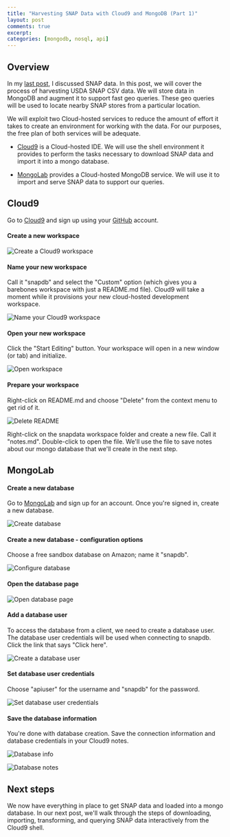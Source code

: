 ```yaml
---
title: "Harvesting SNAP Data with Cloud9 and MongoDB (Part 1)"
layout: post
comments: true
excerpt:
categories: [mongodb, nosql, api]
---
```


## Overview

In my [last post](/2013/11/13/about-snap-data/), I discussed SNAP data. In this post, we will cover the process of harvesting USDA SNAP CSV data. We will store data in MongoDB and augment it to support fast geo queries. These geo queries will be used to locate nearby SNAP stores from a particular location.

We will exploit two Cloud-hosted services to reduce the amount of effort it takes to create an environment for working with the data. For our purposes, the free plan of both services will be adequate.

* [Cloud9](http://c9.io/) is a Cloud-hosted IDE. We will use the shell environment it provides to perform the tasks necessary to download SNAP data and import it into a mongo database.

* [MongoLab](http://mongolab.com) provides a Cloud-hosted MongoDB service. We will use it to import and serve SNAP data to support our queries.

## Cloud9

Go to [Cloud9](https://c9.io/) and sign up using your [GitHub](https://github.com/) account.

#### Create a new workspace

![Create a Cloud9 workspace](/assets/img/snap/c9-create-new-workspace.png "Create a Cloud9 workspace")

#### Name your new workspace

Call it "snapdb" and select the "Custom" option (which gives you a barebones workspace with just a README.md file). Cloud9 will take a moment while it provisions your new cloud-hosted development workspace.

![Name your Cloud9 workspace](/assets/img/snap/c9-create-new-workspace-2.png "Name your Cloud9 workspace")

#### Open your new workspace

Click the "Start Editing" button. Your workspace will open in a new window (or tab) and initialize.

![Open workspace](/assets/img/snap/c9-create-new-workspace-3.png "Open workspace")

#### Prepare your workspace

Right-click on README.md and choose "Delete" from the context menu to get rid of it.

![Delete README](/assets/img/snap/c9-create-new-workspace-4.png "Delete README")

Right-click on the snapdata workspace folder and create a new file. Call it "notes.md". Double-click to open the file. We'll use the file to save notes about our mongo database that we'll create in the next step.

## MongoLab

#### Create a new database

Go to [MongoLab](http://mongolab.com) and sign up for an account. Once you're signed in, create a new database.

![Create database](/assets/img/snap/mongolab-create-db.png "Create database")

#### Create a new database - configuration options

Choose a free sandbox database on Amazon; name it "snapdb".

![Configure database](/assets/img/snap/mongolab-create-db-2.png "Configure database")

#### Open the database page

![Open database page](/assets/img/snap/mongolab-create-db-3.png "Open database page")

#### Add a database user

To access the database from a client, we need to create a database user. The database user credentials will be used when connecting to snapdb. Click the link that says "Click here".

![Create a database user](/assets/img/snap/mongolab-create-db-4.png "Create a database user")

#### Set database user credentials

Choose "apiuser" for the username and "snapdb" for the password.

![Set database user credentials](/assets/img/snap/mongolab-create-db-5.png "Set database user credentials")

#### Save the database information

You're done with database creation. Save the connection information and database credentials in your Cloud9 notes.

![Database info](/assets/img/snap/mongolab-create-db-6.png "Database info")

![Database notes](/assets/img/snap/mongolab-create-db-7.png "Database notes")

## Next steps

We now have everything in place to get SNAP data and loaded into a mongo database. In our next post, we'll walk through the steps of downloading, importing, transforming, and querying SNAP data interactively from the Cloud9 shell.


